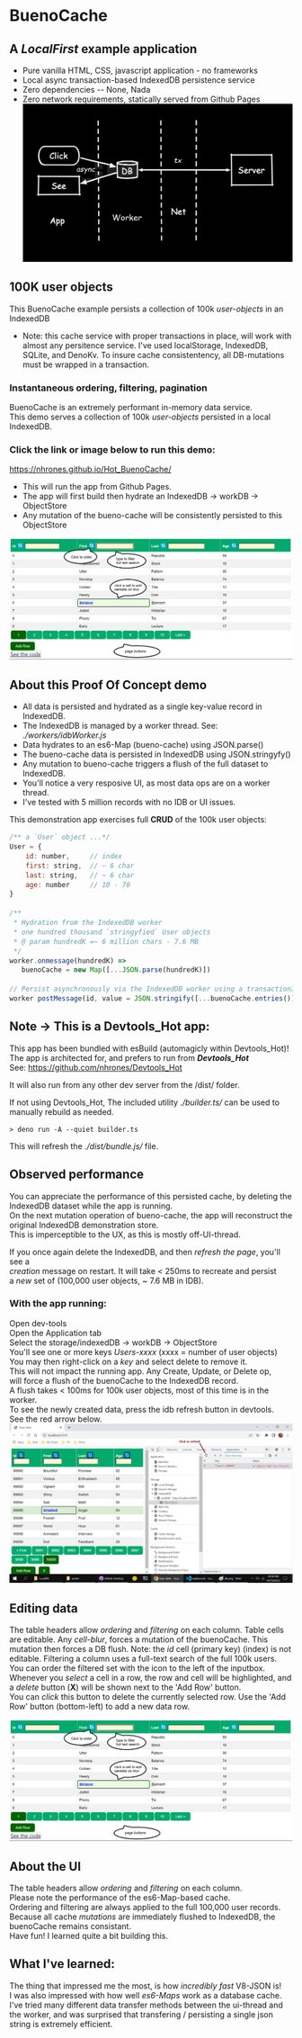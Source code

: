 # BuenoCache
## A _LocalFirst_ example application
  - Pure vanilla HTML, CSS, javascript application - no frameworks
  - Local async transaction-based IndexedDB persistence service
  - Zero dependencies -- None, Nada
  - Zero network requirements, statically served from Github Pages
![alt text](./images/LocalFirst.png)


## 100K user objects
This BuenoCache example persists a collection of 100k _user-objects_ in an IndexedDB    
  - Note: this cache service with proper transactions in place, will work with almost any persitence service.  I've used localStorage, IndexedDB, SQLite, and DenoKv. To insure cache consistentency, all DB-mutations must be wrapped in a transaction. 

### Instantaneous ordering, filtering, pagination

BuenoCache is an extremely performant in-memory data service.     
This demo serves a collection of 100k _user-objects_ persisted in a local IndexedDB.    

### Click the link or image below to run this demo:   
https://nhrones.github.io/Hot_BuenoCache/ 

  - This will run the app from Github Pages.    
  - The app will first build then hydrate an IndexedDB -> workDB -> ObjectStore    
  - Any mutation of the bueno-cache will be consistently persisted to this ObjectStore

[![alt text](./images/table.png)](https://nhrones.github.io/Hot_BuenoCache/)


## About this Proof Of Concept demo

 - All data is persisted and hydrated as a single key-value record in IndexedDB.    
 - The IndexedDB is managed by a worker thread. See: _./workers/idbWorker.js_    
 - Data hydrates to an es6-Map (bueno-cache) using JSON.parse()    
 - The bueno-cache data is persisted in IndexedDB using JSON.stringyfy()    
 - Any mutation to bueno-cache triggers a flush of the full dataset to IndexedDB.    
 - You'll notice a very resposive UI, as most data ops are on a worker thread.    
 - I've tested with 5 million records with no IDB or UI issues.    

This demonstration app exercises full **CRUD** of the 100k user objects:
```js
/** a `User` object ...*/
User = {
    id: number,     // index
    first: string,  // ~ 6 char 
    last: string,   // ~ 6 char 
    age: number     // 10 - 70
} 

/**
 * Hydration from the IndexedDB worker 
 * one hundred thousand `stringyfied` User objects
 * @ param hundredK =~ 6 million chars - 7.6 MB
 */
worker.onmessage(hundredK) =>
   buenoCache = new Map([...JSON.parse(hundredK)])

// Persist asynchronously via the IndexedDB worker using a transactionID
worker postMessage(id, value = JSON.stringify([...buenoCache.entries()]))
```

## Note -> This is a Devtools_Hot app: 
This app has been bundled with esBuild (automagicly within Devtools_Hot)!    
The app is architected for, and prefers to run from **_Devtools_Hot_**    
See: https://github.com/nhrones/Devtools_Hot

It will also run from any other dev server from the /dist/ folder.     

If not using Devtools_Hot, The included utility _./builder.ts/_ can be used to manually rebuild as needed.
```
> deno run -A --quiet builder.ts
```
This will refresh the _./dist/bundle.js/_ file.

## Observed performance

You can appreciate the performance of this persisted cache, by deleting the IndexedDB dataset while the app is running.    
On the next mutation operation of bueno-cache, the app will reconstruct the original  IndexedDB demonstration store.   
This is imperceptible to the UX, as this is mostly off-UI-thread.   
    
If you once again delete the IndexedDB, and then _refresh the page_, you'll see a     
_creation_ message on restart. It will take < 250ms to recreate and persist    
a _new_ set of (100,000 user objects, ~ 7.6 MB in IDB).    
  
### With the app running:     
   Open dev-tools        
   Open the Application tab    
   Select the storage/indexedDB -> workDB -> ObjectStore  
   You'll see one or more keys _Users-xxxx_ (xxxx = number of  user objects)    
   You may then right-click on a _key_ and select delete to remove it.    
   This will not impact the running app.  Any Create, Update, or Delete op,    
   will force a flush of the buenoCache to the IndexedDB record.    
   A flush takes < 100ms for 100k user objects, most of this time is in the worker.   
   To see the newly created data, press the idb refresh button in devtools.  
   See the red arrow below.      
   ![BuenoCache](./images/buenoCacheIDB.png)

   ## Editing data
   The table headers allow _ordering_ and _filtering_ on each column. 
   Table cells are editable. 
   Any _cell-blur_, forces a mutation of the buenoCache. This mutation then forces a DB flush. 
   Note: the _id_ cell (primary key) (index) is not editable.
   Filtering a column uses a full-text search of the full 100k users.
   You can order the filtered set with the icon to the left of the inputbox.
   Whenever you _select_ a cell in a row, the row and cell will be highlighted, and a _delete_ button (**X**) will be shown next to the 'Add Row' button.    
   You can _click_ this button to delete the currently selected row. 
   Use the 'Add Row' button (bottom-left) to add a new data row.  
 
![alt text](./images/table.png)

 
   ## About the UI
   The table headers allow _ordering_ and _filtering_ on each column.    
   Please note the performance of the es6-Map-based cache.     
   Ordering and filtering are always applied to the full 100,000 user records.   
   Because all cache _mutations_ are immediately flushed to IndexedDB, the buenoCache remains consistant.      
   Have fun! I learned quite a bit building this.   
   
   ## What I've learned:
   The thing that impressed me the most, is how _incredibly fast_ V8-JSON is!    
   I was also impressed with how well _es6-Maps_ work as a database cache.    
   I've tried many different data transfer methods between the ui-thread and the worker, and was surprised that transfering / persisting a single json string is extremely efficient.
